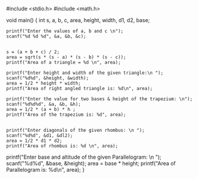 #include <stdio.h>
#include <math.h>
 
void main()
  {
    int s, a, b, c, area, height, width, d1, d2, base;
 
    printf("Enter the values of a, b and c \n");
    scanf("%d %d %d", &a, &b, &c);
    
   
    s = (a + b + c) / 2;
    area = sqrt(s * (s - a) * (s - b) * (s - c));
    printf("Area of a triangle = %d \n", area);
    
    printf("Enter height and width of the given triangle:\n ");
    scanf("%d%d", &height, &width);
    area = 1/2 * height * width;
    printf("Area of right angled triangle is: %d\n", area);
    
    printf("Enter the value for two bases & height of the trapezium: \n");
    scanf("%d%d%d", &a, &b, &h);
    area = 1/2 * (a + b) * h ;
    printf("Area of the trapezium is: %d", area);
    
    
    printf("Enter diagonals of the given rhombus: \n ");
    scanf("%d%d", &d1, &dl2);
    area = 1/2 * d1 * d2;
    printf("Area of rhombus is: %d \n", area);
   
   printf("Enter base and altitude of the given Parallelogram: \n ");
    scanf("%d%d", &base, &height);
    area = base * height;
    printf("Area of Parallelogram is: %d\n", area);
  }
